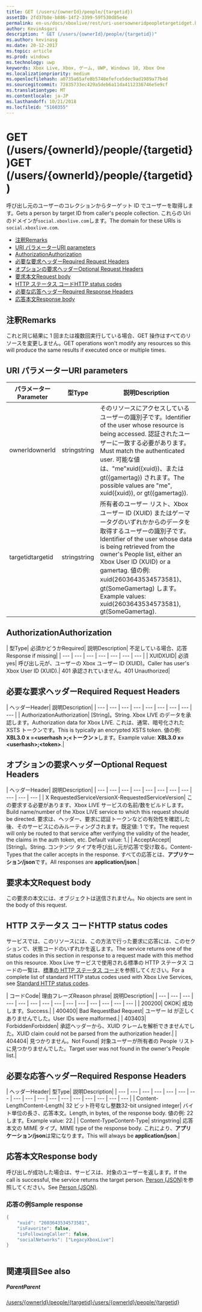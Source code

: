```yaml
---
title: GET (/users/{ownerId}/people/{targetid})
assetID: 2fd37b8e-b886-14f2-3399-59f530d85e4e
permalink: en-us/docs/xboxlive/rest/uri-usersowneridpeopletargetidget.html
author: KevinAsgari
description: " GET (/users/{ownerId}/people/{targetid})"
ms.author: kevinasg
ms.date: 20-12-2017
ms.topic: article
ms.prod: windows
ms.technology: uwp
keywords: Xbox Live, Xbox, ゲーム, UWP, Windows 10, Xbox One
ms.localizationpriority: medium
ms.openlocfilehash: a0735a65afe8b5748efefce5dec9ad1989a77b4d
ms.sourcegitcommit: 72835733ec429a5deb6a11da4112336746e5e9cf
ms.translationtype: MT
ms.contentlocale: ja-JP
ms.lasthandoff: 10/21/2018
ms.locfileid: "5160355"
---
```

# <a name="get-usersowneridpeopletargetid"></a><span data-ttu-id="0eda5-104">GET (/users/{ownerId}/people/{targetid})</span><span class="sxs-lookup"><span data-stu-id="0eda5-104">GET (/users/{ownerId}/people/{targetid})</span></span>
<span data-ttu-id="0eda5-105">呼び出し元のユーザーのコレクションからターゲット ID でユーザーを取得します。</span><span class="sxs-lookup"><span data-stu-id="0eda5-105">Gets a person by target ID from caller's people collection.</span></span> <span data-ttu-id="0eda5-106">これらの Uri のドメインが`social.xboxlive.com`します。</span><span class="sxs-lookup"><span data-stu-id="0eda5-106">The domain for these URIs is `social.xboxlive.com`.</span></span>
 
  * [<span data-ttu-id="0eda5-107">注釈</span><span class="sxs-lookup"><span data-stu-id="0eda5-107">Remarks</span></span>](#ID4EV)
  * [<span data-ttu-id="0eda5-108">URI パラメーター</span><span class="sxs-lookup"><span data-stu-id="0eda5-108">URI parameters</span></span>](#ID4E5)
  * [<span data-ttu-id="0eda5-109">Authorization</span><span class="sxs-lookup"><span data-stu-id="0eda5-109">Authorization</span></span>](#ID4EJB)
  * [<span data-ttu-id="0eda5-110">必要な要求ヘッダー</span><span class="sxs-lookup"><span data-stu-id="0eda5-110">Required Request Headers</span></span>](#ID4ERC)
  * [<span data-ttu-id="0eda5-111">オプションの要求ヘッダー</span><span class="sxs-lookup"><span data-stu-id="0eda5-111">Optional Request Headers</span></span>](#ID4EQD)
  * [<span data-ttu-id="0eda5-112">要求本文</span><span class="sxs-lookup"><span data-stu-id="0eda5-112">Request body</span></span>](#ID4EWE)
  * [<span data-ttu-id="0eda5-113">HTTP ステータス コード</span><span class="sxs-lookup"><span data-stu-id="0eda5-113">HTTP status codes</span></span>](#ID4EBF)
  * [<span data-ttu-id="0eda5-114">必要な応答ヘッダー</span><span class="sxs-lookup"><span data-stu-id="0eda5-114">Required Response Headers</span></span>](#ID4EDH)
  * [<span data-ttu-id="0eda5-115">応答本文</span><span class="sxs-lookup"><span data-stu-id="0eda5-115">Response body</span></span>](#ID4EQAAC)
 
<a id="ID4EV"></a>

 
## <a name="remarks"></a><span data-ttu-id="0eda5-116">注釈</span><span class="sxs-lookup"><span data-stu-id="0eda5-116">Remarks</span></span>
 
<span data-ttu-id="0eda5-117">これと同じ結果に 1 回または複数回実行している場合、GET 操作はすべてのリソースを変更しません。</span><span class="sxs-lookup"><span data-stu-id="0eda5-117">GET operations won't modify any resources so this will produce the same results if executed once or multiple times.</span></span>
  
<a id="ID4E5"></a>

 
## <a name="uri-parameters"></a><span data-ttu-id="0eda5-118">URI パラメーター</span><span class="sxs-lookup"><span data-stu-id="0eda5-118">URI parameters</span></span>
 
| <span data-ttu-id="0eda5-119">パラメーター</span><span class="sxs-lookup"><span data-stu-id="0eda5-119">Parameter</span></span>| <span data-ttu-id="0eda5-120">型</span><span class="sxs-lookup"><span data-stu-id="0eda5-120">Type</span></span>| <span data-ttu-id="0eda5-121">説明</span><span class="sxs-lookup"><span data-stu-id="0eda5-121">Description</span></span>| 
| --- | --- | --- | 
| <span data-ttu-id="0eda5-122">ownerId</span><span class="sxs-lookup"><span data-stu-id="0eda5-122">ownerId</span></span>| <span data-ttu-id="0eda5-123">string</span><span class="sxs-lookup"><span data-stu-id="0eda5-123">string</span></span>| <span data-ttu-id="0eda5-124">そのリソースにアクセスしているユーザーの識別子です。</span><span class="sxs-lookup"><span data-stu-id="0eda5-124">Identifier of the user whose resource is being accessed.</span></span> <span data-ttu-id="0eda5-125">認証されたユーザーに一致する必要があります。</span><span class="sxs-lookup"><span data-stu-id="0eda5-125">Must match the authenticated user.</span></span> <span data-ttu-id="0eda5-126">可能な値は、"me"xuid({xuid})、または gt({gamertag}) されます。</span><span class="sxs-lookup"><span data-stu-id="0eda5-126">The possible values are "me", xuid({xuid}), or gt({gamertag}).</span></span>| 
| <span data-ttu-id="0eda5-127">targetid</span><span class="sxs-lookup"><span data-stu-id="0eda5-127">targetid</span></span>| <span data-ttu-id="0eda5-128">string</span><span class="sxs-lookup"><span data-stu-id="0eda5-128">string</span></span>| <span data-ttu-id="0eda5-129">所有者のユーザー リスト、Xbox ユーザー ID (XUID) またはゲーマータグのいずれかからのデータを取得するユーザーの識別子です。</span><span class="sxs-lookup"><span data-stu-id="0eda5-129">Identifier of the user whose data is being retrieved from the owner's People list, either an Xbox User ID (XUID) or a gamertag.</span></span> <span data-ttu-id="0eda5-130">値の例: xuid(2603643534573581)、gt(SomeGamertag) します。</span><span class="sxs-lookup"><span data-stu-id="0eda5-130">Example values: xuid(2603643534573581), gt(SomeGamertag).</span></span>| 
  
<a id="ID4EJB"></a>

 
## <a name="authorization"></a><span data-ttu-id="0eda5-131">Authorization</span><span class="sxs-lookup"><span data-stu-id="0eda5-131">Authorization</span></span>
 
| <span data-ttu-id="0eda5-132">型</span><span class="sxs-lookup"><span data-stu-id="0eda5-132">Type</span></span>| <span data-ttu-id="0eda5-133">必須かどうか</span><span class="sxs-lookup"><span data-stu-id="0eda5-133">Required</span></span>| <span data-ttu-id="0eda5-134">説明</span><span class="sxs-lookup"><span data-stu-id="0eda5-134">Description</span></span>| <span data-ttu-id="0eda5-135">不足している場合、応答</span><span class="sxs-lookup"><span data-stu-id="0eda5-135">Response if missing</span></span>| 
| --- | --- | --- | --- | --- | --- | --- | 
| <span data-ttu-id="0eda5-136">XUID</span><span class="sxs-lookup"><span data-stu-id="0eda5-136">XUID</span></span>| <span data-ttu-id="0eda5-137">必須</span><span class="sxs-lookup"><span data-stu-id="0eda5-137">yes</span></span>| <span data-ttu-id="0eda5-138">呼び出し元が、ユーザーの Xbox ユーザー ID (XUID)。</span><span class="sxs-lookup"><span data-stu-id="0eda5-138">Caller has user's Xbox User ID (XUID).</span></span>| <span data-ttu-id="0eda5-139">401 承認されていません。</span><span class="sxs-lookup"><span data-stu-id="0eda5-139">401 Unauthorized</span></span>| 
  
<a id="ID4ERC"></a>

 
## <a name="required-request-headers"></a><span data-ttu-id="0eda5-140">必要な要求ヘッダー</span><span class="sxs-lookup"><span data-stu-id="0eda5-140">Required Request Headers</span></span>
 
| <span data-ttu-id="0eda5-141">ヘッダー</span><span class="sxs-lookup"><span data-stu-id="0eda5-141">Header</span></span>| <span data-ttu-id="0eda5-142">説明</span><span class="sxs-lookup"><span data-stu-id="0eda5-142">Description</span></span>| 
| --- | --- | --- | --- | --- | --- | --- | --- | --- | 
| <span data-ttu-id="0eda5-143">Authorization</span><span class="sxs-lookup"><span data-stu-id="0eda5-143">Authorization</span></span>| <span data-ttu-id="0eda5-144">[String]。</span><span class="sxs-lookup"><span data-stu-id="0eda5-144">String.</span></span> <span data-ttu-id="0eda5-145">Xbox LIVE のデータを承認します。</span><span class="sxs-lookup"><span data-stu-id="0eda5-145">Authorization data for Xbox LIVE.</span></span> <span data-ttu-id="0eda5-146">これは、通常、暗号化された XSTS トークンです。</span><span class="sxs-lookup"><span data-stu-id="0eda5-146">This is typically an encrypted XSTS token.</span></span> <span data-ttu-id="0eda5-147">値の例: <b>XBL3.0 x =&lt;userhash >;&lt;トークン ></b>します。</span><span class="sxs-lookup"><span data-stu-id="0eda5-147">Example value: <b>XBL3.0 x=&lt;userhash>;&lt;token></b>.</span></span>| 
  
<a id="ID4EQD"></a>

 
## <a name="optional-request-headers"></a><span data-ttu-id="0eda5-148">オプションの要求ヘッダー</span><span class="sxs-lookup"><span data-stu-id="0eda5-148">Optional Request Headers</span></span>
 
| <span data-ttu-id="0eda5-149">ヘッダー</span><span class="sxs-lookup"><span data-stu-id="0eda5-149">Header</span></span>| <span data-ttu-id="0eda5-150">説明</span><span class="sxs-lookup"><span data-stu-id="0eda5-150">Description</span></span>| 
| --- | --- | --- | --- | --- | --- | --- | --- | --- | --- | --- | 
| <span data-ttu-id="0eda5-151">X RequestedServiceVersion</span><span class="sxs-lookup"><span data-stu-id="0eda5-151">X-RequestedServiceVersion</span></span>| <span data-ttu-id="0eda5-152">この要求する必要があります、Xbox LIVE サービスの名前/数をビルドします。</span><span class="sxs-lookup"><span data-stu-id="0eda5-152">Build name/number of the Xbox LIVE service to which this request should be directed.</span></span> <span data-ttu-id="0eda5-153">要求は、ヘッダー、要求に認証トークンなどの有効性を確認した後、そのサービスにのみルーティングされます。既定値: 1 です。</span><span class="sxs-lookup"><span data-stu-id="0eda5-153">The request will only be routed to that service after verifying the validity of the header, the claims in the auth token, etc. Default value: 1.</span></span>| 
| <span data-ttu-id="0eda5-154">Accept</span><span class="sxs-lookup"><span data-stu-id="0eda5-154">Accept</span></span>| <span data-ttu-id="0eda5-155">[String]。</span><span class="sxs-lookup"><span data-stu-id="0eda5-155">String.</span></span> <span data-ttu-id="0eda5-156">コンテンツ タイプを呼び出し元が応答で受け取る。</span><span class="sxs-lookup"><span data-stu-id="0eda5-156">Content-Types that the caller accepts in the response.</span></span> <span data-ttu-id="0eda5-157">すべての応答とは、<b>アプリケーション/json</b>です。</span><span class="sxs-lookup"><span data-stu-id="0eda5-157">All responses are <b>application/json</b>.</span></span>| 
  
<a id="ID4EWE"></a>

 
## <a name="request-body"></a><span data-ttu-id="0eda5-158">要求本文</span><span class="sxs-lookup"><span data-stu-id="0eda5-158">Request body</span></span>
 
<span data-ttu-id="0eda5-159">この要求の本文には、オブジェクトは送信されません。</span><span class="sxs-lookup"><span data-stu-id="0eda5-159">No objects are sent in the body of this request.</span></span>
  
<a id="ID4EBF"></a>

 
## <a name="http-status-codes"></a><span data-ttu-id="0eda5-160">HTTP ステータス コード</span><span class="sxs-lookup"><span data-stu-id="0eda5-160">HTTP status codes</span></span>
 
<span data-ttu-id="0eda5-161">サービスでは、このリソースには、この方法で行った要求に応答には、このセクションで、状態コードのいずれかを返します。</span><span class="sxs-lookup"><span data-stu-id="0eda5-161">The service returns one of the status codes in this section in response to a request made with this method on this resource.</span></span> <span data-ttu-id="0eda5-162">Xbox Live サービスで使用される標準の HTTP ステータス コードの一覧は、[標準の HTTP ステータス コード](../../additional/httpstatuscodes.md)を参照してください。</span><span class="sxs-lookup"><span data-stu-id="0eda5-162">For a complete list of standard HTTP status codes used with Xbox Live Services, see [Standard HTTP status codes](../../additional/httpstatuscodes.md).</span></span>
 
| <span data-ttu-id="0eda5-163">コード</span><span class="sxs-lookup"><span data-stu-id="0eda5-163">Code</span></span>| <span data-ttu-id="0eda5-164">理由フレーズ</span><span class="sxs-lookup"><span data-stu-id="0eda5-164">Reason phrase</span></span>| <span data-ttu-id="0eda5-165">説明</span><span class="sxs-lookup"><span data-stu-id="0eda5-165">Description</span></span>| 
| --- | --- | --- | --- | --- | --- | --- | --- | --- | --- | --- | --- | --- | --- | 
| <span data-ttu-id="0eda5-166">200</span><span class="sxs-lookup"><span data-stu-id="0eda5-166">200</span></span>| <span data-ttu-id="0eda5-167">OK</span><span class="sxs-lookup"><span data-stu-id="0eda5-167">OK</span></span>| <span data-ttu-id="0eda5-168">成功します。</span><span class="sxs-lookup"><span data-stu-id="0eda5-168">Success.</span></span>| 
| <span data-ttu-id="0eda5-169">400</span><span class="sxs-lookup"><span data-stu-id="0eda5-169">400</span></span>| <span data-ttu-id="0eda5-170">Bad Request</span><span class="sxs-lookup"><span data-stu-id="0eda5-170">Bad Request</span></span>| <span data-ttu-id="0eda5-171">ユーザー Id が正しくありませんでした。</span><span class="sxs-lookup"><span data-stu-id="0eda5-171">User IDs were malformed.</span></span>| 
| <span data-ttu-id="0eda5-172">403</span><span class="sxs-lookup"><span data-stu-id="0eda5-172">403</span></span>| <span data-ttu-id="0eda5-173">Forbidden</span><span class="sxs-lookup"><span data-stu-id="0eda5-173">Forbidden</span></span>| <span data-ttu-id="0eda5-174">承認ヘッダーから、XUID クレームを解析できませんでした。</span><span class="sxs-lookup"><span data-stu-id="0eda5-174">XUID claim could not be parsed from the authorization header.</span></span>| 
| <span data-ttu-id="0eda5-175">404</span><span class="sxs-lookup"><span data-stu-id="0eda5-175">404</span></span>| <span data-ttu-id="0eda5-176">見つかりません。</span><span class="sxs-lookup"><span data-stu-id="0eda5-176">Not Found</span></span>| <span data-ttu-id="0eda5-177">対象ユーザーが所有者の People リストに見つかりませんでした。</span><span class="sxs-lookup"><span data-stu-id="0eda5-177">Target user was not found in the owner's People list.</span></span>| 
  
<a id="ID4EDH"></a>

 
## <a name="required-response-headers"></a><span data-ttu-id="0eda5-178">必要な応答ヘッダー</span><span class="sxs-lookup"><span data-stu-id="0eda5-178">Required Response Headers</span></span>
 
| <span data-ttu-id="0eda5-179">ヘッダー</span><span class="sxs-lookup"><span data-stu-id="0eda5-179">Header</span></span>| <span data-ttu-id="0eda5-180">型</span><span class="sxs-lookup"><span data-stu-id="0eda5-180">Type</span></span>| <span data-ttu-id="0eda5-181">説明</span><span class="sxs-lookup"><span data-stu-id="0eda5-181">Description</span></span>| 
| --- | --- | --- | --- | --- | --- | --- | --- | --- | --- | --- | --- | --- | --- | --- | --- | --- | 
| <span data-ttu-id="0eda5-182">Content-Length</span><span class="sxs-lookup"><span data-stu-id="0eda5-182">Content-Length</span></span>| <span data-ttu-id="0eda5-183">32 ビット符号なし整数</span><span class="sxs-lookup"><span data-stu-id="0eda5-183">32-bit unsigned integer</span></span>| <span data-ttu-id="0eda5-184">バイト単位の長さ、応答本文。</span><span class="sxs-lookup"><span data-stu-id="0eda5-184">Length, in bytes, of the response body.</span></span> <span data-ttu-id="0eda5-185">値の例: 22 します。</span><span class="sxs-lookup"><span data-stu-id="0eda5-185">Example value: 22.</span></span>| 
| <span data-ttu-id="0eda5-186">Content-Type</span><span class="sxs-lookup"><span data-stu-id="0eda5-186">Content-Type</span></span>| <span data-ttu-id="0eda5-187">string</span><span class="sxs-lookup"><span data-stu-id="0eda5-187">string</span></span>| <span data-ttu-id="0eda5-188">応答本文の MIME タイプ。</span><span class="sxs-lookup"><span data-stu-id="0eda5-188">MIME type of the response body.</span></span> <span data-ttu-id="0eda5-189">これにより、<b>アプリケーション/json</b>は常になります。</span><span class="sxs-lookup"><span data-stu-id="0eda5-189">This will always be <b>application/json</b>.</span></span>| 
  
<a id="ID4EQAAC"></a>

 
## <a name="response-body"></a><span data-ttu-id="0eda5-190">応答本文</span><span class="sxs-lookup"><span data-stu-id="0eda5-190">Response body</span></span>
 
<span data-ttu-id="0eda5-191">呼び出しが成功した場合は、サービスは、対象のユーザーを返します。</span><span class="sxs-lookup"><span data-stu-id="0eda5-191">If the call is successful, the service returns the target person.</span></span> <span data-ttu-id="0eda5-192">[Person (JSON)](../../json/json-person.md)を参照してください。</span><span class="sxs-lookup"><span data-stu-id="0eda5-192">See [Person (JSON)](../../json/json-person.md).</span></span>
 
<a id="ID4E3AAC"></a>

 
### <a name="sample-response"></a><span data-ttu-id="0eda5-193">応答の例</span><span class="sxs-lookup"><span data-stu-id="0eda5-193">Sample response</span></span>
 

```cpp
{
    "xuid": "2603643534573581",
    "isFavorite": false,
    "isFollowingCaller": false,
    "socialNetworks": ["LegacyXboxLive"]
}
         
```

   
<a id="ID4EGBAC"></a>

 
## <a name="see-also"></a><span data-ttu-id="0eda5-194">関連項目</span><span class="sxs-lookup"><span data-stu-id="0eda5-194">See also</span></span>
 
<a id="ID4EIBAC"></a>

 
##### <a name="parent"></a><span data-ttu-id="0eda5-195">Parent</span><span class="sxs-lookup"><span data-stu-id="0eda5-195">Parent</span></span> 

[<span data-ttu-id="0eda5-196">/users/{ownerId}/people/{targetid}</span><span class="sxs-lookup"><span data-stu-id="0eda5-196">/users/{ownerId}/people/{targetid}</span></span>](uri-usersowneridpeopletargetid.md)

   